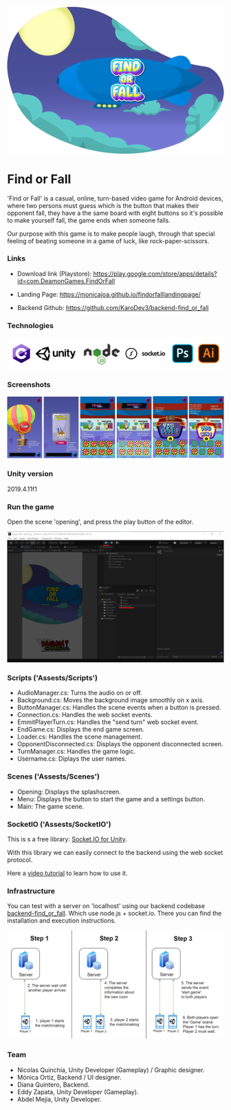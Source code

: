 ![cover](./pictures/cover.png?raw=true "Cover")

# Find or Fall

'Find or Fall' is a casual, online, turn-based video game for Android devices, where two persons must guess which is the button that makes their opponent fall, they have a the same board with eight buttons so it's possible to make yourself fall, the game ends when someone falls.

Our purpose with this game is to make people laugh, through that special feeling of beating someone in a game of luck, like rock-paper-scissors.

### Links

- Download link (Playstore):
https://play.google.com/store/apps/details?id=com.DeamonGames.FindOrFall

- Landing Page:
https://monicajoa.github.io/findorfalllandingpage/

- Backend Github:
https://github.com/KaroDev3/backend-find_or_fall

### Technologies

![technologies](./pictures/technologies.png?raw=true "Technologies")

### Screenshots

![screenshots](./pictures/screenshots.png?raw=true "Screenshots")

### Unity version

2019.4.11f1

### Run the game

Open the scene 'opening', and press the play button of the editor.

![run](./pictures/run.jpg?raw=true "run")

### Scripts ('Assests/Scripts')

- AudioManager.cs: Turns the audio on or off.
- Background.cs: Moves the background image smoothly on x axis.
- ButtonManager.cs: Handles the scene events when a button is pressed.
- Connection.cs: Handles the web socket events.
- EmmitPlayerTurn.cs: Handles the "send turn" web socket event.
- EndGame.cs: Displays the end game screen.
- Loader.cs: Handles the scene management.
- OpponentDisconnected.cs: Displays the opponent disconnected screen.
- TurnManager.cs: Handles the game logic.
- Username.cs: Diplays the user names.

### Scenes ('Assests/Scenes')

- Opening: Displays the splashscreen.
- Menu: Displays the button to start the game and a settings button.
- Main: The game scene.

### SocketIO ('Assests/SocketIO')

This is s a free library: [Socket.IO for Unity](https://assetstore.unity.com/packages/tools/network/socket-io-for-unity-21721).

With this library we can easily connect to the backend using the web socket protocol.

Here a [video tutorial](https://www.youtube.com/watch?v=J0udhTJwR88&t=1104s&ab_channel=AlexHicks) to learn how to use it.

### Infrastructure

You can test with a server on 'localhost' using our backend codebase [backend-find_or_fall](https://github.com/KaroDev3/backend-find_or_fall). Which use node.js + socket.io. There you can find the installation and execution instructions.

![architecture](./pictures/Architecture.jpg?raw=true "architecture")

### Team

- Nicolas Quinchia, Unity Developer (Gameplay) / Graphic designer.
- Mónica Ortiz, Backend / UI designer.
- Diana Quintero, Backend.
- Eddy Zapata, Unity Developer (Gameplay).
- Abdel Mejía, Unity Developer.
